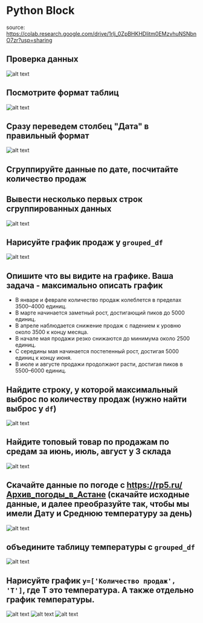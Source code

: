 # Python Block

source: https://colab.research.google.com/drive/1rlj_0ZpBHKHDlitm0EMzvhuNSNbnO7zr?usp=sharing

## Проверка данных
![alt text](imgs/image.png)


## Посмотрите формат таблиц
![alt text](imgs/image-1.png)

## Сразу переведем столбец "Дата" в правильный формат
![alt text](imgs/image-2.png)

## Сгруппируйте данные по дате, посчитайте количество продаж
## Вывести несколько первых строк сгруппированных данных
![alt text](imgs/image-3.png)

## Нарисуйте график продаж у `grouped_df`
![alt text](imgs/image-4.png)

##  Опишите что вы видите на графике. Ваша задача - максимально описать график
- В январе и феврале количество продаж колеблется в пределах 3500–4000 единиц.
- В марте начинается заметный рост, достигающий пиков до 5000 единиц.
- В апреле наблюдается снижение продаж с падением к уровню около 3500 к концу месяца.
- В начале мая продажи резко снижаются до минимума около 2500 единиц.
- С середины мая начинается постепенный рост, достигая 5000 единиц к концу июня.
- В июле и августе продажи продолжают расти, достигая пиков в 5500–6000 единиц.


## Найдите строку, у которой максимальный выброс по количеству продаж (нужно найти выброс у `df`)
![alt text](imgs/image-5.png)

## Найдите топовый товар по продажам по средам за июнь, июль, август у 3 склада
![alt text](imgs/image-11.png)

## Скачайте данные по погоде с https://rp5.ru/Архив_погоды_в_Астане (скачайте исходные данные, и далее преобразуйте так, чтобы мы имели Дату и Среднюю температуру за день)
![alt text](imgs/image-6.png)

## объедините таблицу температуры с `grouped_df`
![alt text](imgs/image-7.png)

## Нарисуйте график `y=['Количество продаж', 'T']`, где Т это температура. А также отдельно график температуры.
![alt text](imgs/image-8.png)
![alt text](imgs/image-9.png)
![alt text](imgs/image-10.png)
